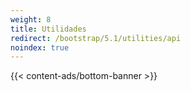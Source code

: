 ```yaml
---
weight: 8
title: Utilidades
redirect: /bootstrap/5.1/utilities/api
noindex: true
---
```


{{< content-ads/bottom-banner >}}
